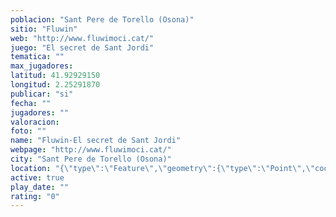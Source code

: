 ```yaml
---
poblacion: "Sant Pere de Torello (Osona)"
sitio: "Fluwin"
web: "http://www.fluwimoci.cat/"
juego: "El secret de Sant Jordi"
tematica: ""
max_jugadores: 
latitud: 41.92929150
longitud: 2.25291870
publicar: "si"
fecha: ""
jugadores: ""
valoracion: 
foto: ""
name: "Fluwin-El secret de Sant Jordi"
webpage: "http://www.fluwimoci.cat/"
city: "Sant Pere de Torello (Osona)"
location: "{\"type\":\"Feature\",\"geometry\":{\"type\":\"Point\",\"coordinates\":[2.2529187,41.9292915]}}"
active: true
play_date: ""
rating: "0"
---
```

